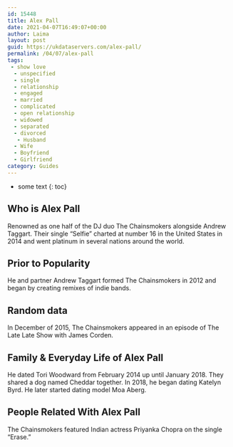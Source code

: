 ```yaml
---
id: 15448
title: Alex Pall
date: 2021-04-07T16:49:07+00:00
author: Laima
layout: post
guid: https://ukdataservers.com/alex-pall/
permalink: /04/07/alex-pall
tags:
 - show love
  - unspecified
  - single
  - relationship
  - engaged
  - married
  - complicated
  - open relationship
  - widowed
  - separated
  - divorced
   - Husband
  - Wife
  - Boyfriend
  - Girlfriend
category: Guides
---
```


* some text
{: toc}


## Who is Alex Pall
                  
                  
                  
Renowned as one half of the DJ duo The Chainsmokers alongside Andrew Taggart. Their single &#8220;Selfie&#8221; charted at number 16 in the United States in 2014 and went platinum in several nations around the world. 
                  
              
            
              
            
                
                
                
## Prior to Popularity
                  
                  
                  
He and partner Andrew Taggart formed The Chainsmokers in 2012 and began by creating remixes of indie bands. 
                  
              
            
              
            
                
                
                
## Random data
                  
                  
                  
In December of 2015, The Chainsmokers appeared in an episode of The Late Late Show with James Corden. 
                  
              
            
              
            
                
                
                
## Family & Everyday Life of Alex Pall
                  
                  
                  
He dated Tori Woodward from February 2014 up until January 2018. They shared a dog named Cheddar together. In 2018, he began dating Katelyn Byrd. He later started dating model Moa Aberg.
                  
              
            
              
            
                
                
                
## People Related With Alex Pall
                  
                  
                  
The Chainsmokers featured Indian actress Priyanka Chopra on the single &#8220;Erase.&#8221;
                  
              
            
              
            
                
              
            
              
              
            
            
              
            
          
          
          